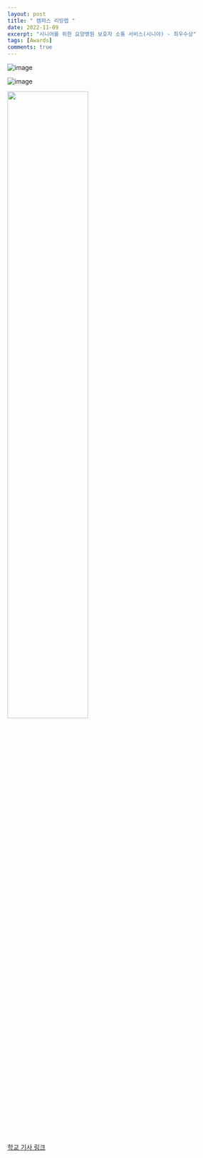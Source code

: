 ```yaml
---
layout: post
title: " 캠퍼스 리빙랩 "
date: 2022-11-09
excerpt: "시니어를 위한 요양병원 보호자 소통 서비스(시니야) - 최우수상"
tags: [Awards]
comments: true
---
```


![image](https://user-images.githubusercontent.com/70894372/200773893-879d7a83-9ba8-4505-8025-45da4fc074a4.png)

![image](https://user-images.githubusercontent.com/70894372/200747976-144c169c-d2ca-4525-89f2-6914867db2e2.png)

<img src="https://user-images.githubusercontent.com/70894372/200775443-bce55111-8eb3-48e4-8df6-5e80f405c269.gif" width="60%" height="60%">


[학교 기사 링크](https://www.dongseo.ac.kr/kr/?pCode=MN2000192&mode=view&idx=90919)

